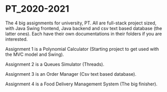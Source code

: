 # PT_2020-2021

The 4 big assignments for university, PT.
All are full-stack project sized, with Java Swing frontend, Java backend and csv text based database (the latter ones).
Each have their own documentations in their folders if you are interested.




Assignment 1 is a Polynomial Calculator (Starting project to get used with the MVC model and Swing).

Assignment 2 is a Queues Simulator (Threads).

Assignment 3 is an Order Manager (Csv text based database).

Assignment 4 is a Food Delivery Management System (The big finisher).


